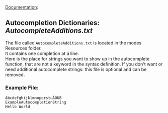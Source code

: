 [Documentation][ModeExample]:
## Autocompletion Dictionaries: _AutocompleteAdditions.txt_

The file called `AutocompleteAdditions.txt` is located in the modes Resources folder.  
It contains one completion at a line.  
Here is the place for strings you want to show up in the autocomplete function, that are not a keyword in the syntax definition. 
If you don't want or need additional autocomplete strings: this file is optional and can be removed.

### <a name="ExampleFile"></a>Example File:

```
AbcdefghijklmnopqrstuÄÖÜß
ExampleAutocompletionString
Hello World
```


<!-- Referenced Paths -->
[ModeExample]: .. "SubEthaEdit 4 Example Mode Documentation"
